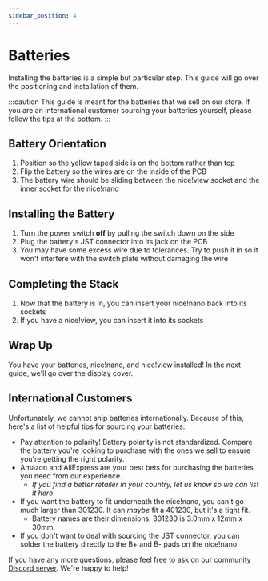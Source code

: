 ```yaml
---
sidebar_position: 4
---
```


# Batteries

Installing the batteries is a simple but particular step. This guide will go over the positioning and installation of them.

:::caution
This guide is meant for the batteries that we sell on our store. If you are an international customer sourcing your batteries yourself, please follow the tips at the bottom.
:::

## Battery Orientation

1. Position so the yellow taped side is on the bottom rather than top
2. Flip the battery so the wires are on the inside of the PCB
3. The battery wire should be sliding between the nice!view socket and the inner socket for the nice!nano

## Installing the Battery

1. Turn the power switch **off** by pulling the switch down on the side
2. Plug the battery's JST connector into its jack on the PCB
3. You may have some excess wire due to tolerances. Try to push it in so it won't interfere with the switch plate without damaging the wire

## Completing the Stack

1. Now that the battery is in, you can insert your nice!nano back into its sockets
2. If you have a nice!view, you can insert it into its sockets

## Wrap Up

You have your batteries, nice!nano, and nice!view installed! In the next guide, we'll go over the display cover.

## International Customers

Unfortunately, we cannot ship batteries internationally. Because of this, here's a list of helpful tips for sourcing your batteries:

 - Pay attention to polarity! Battery polarity is not standardized. Compare the battery you're looking to purchase with the ones we sell to ensure you're getting the right polarity.
 - Amazon and AliExpress are your best bets for purchasing the batteries you need from our experience. 
   - *If you find a better retailer in your country, let us know so we can list it here*
 - If you want the battery to fit underneath the nice!nano, you can't go much larger than 301230. It can *maybe* fit a 401230, but it's a tight fit.
   - Battery names are their dimensions. 301230 is 3.0mm x 12mm x 30mm.
 - If you don't want to deal with sourcing the JST connector, you can solder the battery directly to the B+ and B- pads on the nice!nano

If you have any more questions, please feel free to ask on our [community Discord server](https://typeractive.xyz/discord). We're happy to help!
